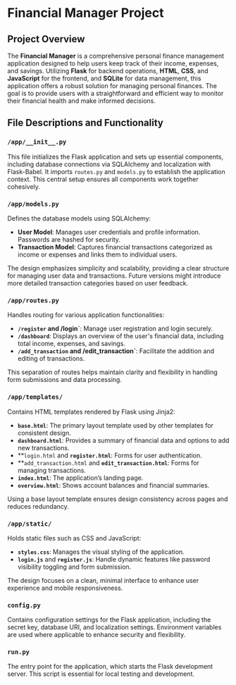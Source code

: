 # Financial Manager Project

## Project Overview

The **Financial Manager** is a comprehensive personal finance management application designed to help users keep track of their income, expenses, and savings. Utilizing **Flask** for backend operations, **HTML**, **CSS**, and **JavaScript** for the frontend, and **SQLite** for data management, this application offers a robust solution for managing personal finances. The goal is to provide users with a straightforward and efficient way to monitor their financial health and make informed decisions.

## File Descriptions and Functionality

### `/app/__init__.py`

This file initializes the Flask application and sets up essential components, including database connections via SQLAlchemy and localization with Flask-Babel. It imports `routes.py` and `models.py` to establish the application context. This central setup ensures all components work together cohesively.

### `/app/models.py`

Defines the database models using SQLAlchemy:
- **User Model**: Manages user credentials and profile information. Passwords are hashed for security.
- **Transaction Model**: Captures financial transactions categorized as income or expenses and links them to individual users.

The design emphasizes simplicity and scalability, providing a clear structure for managing user data and transactions. Future versions might introduce more detailed transaction categories based on user feedback.

### `/app/routes.py`

Handles routing for various application functionalities:
- **`/register` and /login`**: Manage user registration and login securely.
- **`/dashboard`**: Displays an overview of the user's financial data, including total income, expenses, and savings.
- **`/add_transaction` and /edit_transaction`**: Facilitate the addition and editing of transactions.

This separation of routes helps maintain clarity and flexibility in handling form submissions and data processing.

### `/app/templates/`

Contains HTML templates rendered by Flask using Jinja2:
- **`base.html`**: The primary layout template used by other templates for consistent design.
- **`dashboard.html`**: Provides a summary of financial data and options to add new transactions.
- **`login.html` and **`register.html`**: Forms for user authentication.
- **`add_transaction.html` and **`edit_transaction.html`**: Forms for managing transactions.
- **`index.html`**: The application’s landing page.
- **`overview.html`**: Shows account balances and financial summaries.

Using a base layout template ensures design consistency across pages and reduces redundancy.

### `/app/static/`

Holds static files such as CSS and JavaScript:
- **`styles.css`**: Manages the visual styling of the application.
- **`login.js`** and **`register.js`**: Handle dynamic features like password visibility toggling and form submission.

The design focuses on a clean, minimal interface to enhance user experience and mobile responsiveness.

### `config.py`

Contains configuration settings for the Flask application, including the secret key, database URI, and localization settings. Environment variables are used where applicable to enhance security and flexibility.

### `run.py`

The entry point for the application, which starts the Flask development server. This script is essential for local testing and development.
